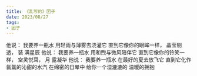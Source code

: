 ```yaml
---
title: 《乱写的》团子
date: 2023/08/27
tags:
- 团子
---
```

他说：
我要养一瓶水
用轻雨与薄雾去浇灌它
直到它像你的眼眸一样， 晶莹剔透， 装
满星辰
他说：
我要养一瓶水
用和煦与微风陪伴它
直到它像你的铃笑一样， 空灵悦耳， 月
露凝华
他说：
我要养一瓶水
在最好的夏去放飞它
直到它化作氤氲的沁甜的水汽
在绵密的日晕中
给你一个湿漉漉的
温暖的拥抱
